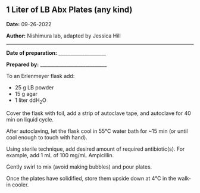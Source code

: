 ﻿## **1 Liter of LB Abx Plates (any kind)**

**Date:** 09-26-2022

**Author:** Nishimura lab, adapted by Jessica Hill

--- 

**Date of preparation:** \_\_\_\_\_\_\_\_\_\_\_\_\_\_\_\_\_\_\_\_	

**Prepared by:** \_\_\_\_\_\_\_\_\_\_\_\_\_\_\_\_\_\_\_\_\_\_\_\_\_\_\_\_

To an Erlenmeyer flask add:	
- 25 g LB powder  	
- 15 g agar		
- 1 liter ddH<sub>2</sub>O		

Cover the flask with foil, add a strip of autoclave tape, and autoclave for 40 min on liquid cycle.

After autoclaving, let the flask cool in 55°C water bath for ~15 min (or until cool enough to touch with hand).

Using sterile technique, add desired amount of required antibiotic(s). For example, add 1 mL of 100 mg/mL Ampicillin. 

Gently swirl to mix (avoid making bubbles) and pour plates. 

Once the plates have solidified, store them upside down at 4°C in the walk-in cooler. 
